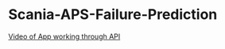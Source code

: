 # Scania-APS-Failure-Prediction




[Video of App working through API](https://youtu.be/-BORxvawrjE)
